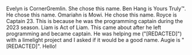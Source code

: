 Evelyn is CornerGremlin. She chose this name.
Ben Hang is Yours Truly™. He chose this name.
Omariahn is Mowi. He chose this name.
Royce is Captain 23. This is because he was the programming captain during the 2023 season.
Liam is Act of Liam. This came about after he left programming and became captain. He was helping me ("[REDACTED]") with a limelight project and I asked if it would be a good name.
Augie is "[REDACTED]". Hello!